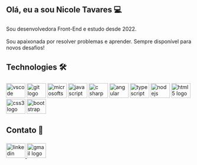 <h2 align="left">Olá, eu a sou Nicole Tavares 💻</h2>

###
<p align="left">Sou desenvolvedora Front-End e estudo desde 2022. <br><br> Sou apaixonada por resolver problemas e aprender. Sempre disponível para novos desafios! <br>

###
<h2 align="left">Technologies 🛠</h2>

###
<div align="left">
  <img src="https://cdn.jsdelivr.net/gh/devicons/devicon/icons/vscode/vscode-original.svg" height="40" width="52" alt="vscode logo"  />
  <img src="https://cdn.jsdelivr.net/gh/devicons/devicon/icons/git/git-original.svg" height="40" width="52" alt="git logo"  />
  <img src="https://cdn.jsdelivr.net/gh/devicons/devicon/icons/microsoftsqlserver/microsoftsqlserver-plain.svg" height="40" width="52" alt="microsoftsqlserver logo"  />
  <img src="https://cdn.jsdelivr.net/gh/devicons/devicon/icons/javascript/javascript-original.svg" height="40" width="52" alt="javascript logo"  />
  <img src="https://cdn.jsdelivr.net/gh/devicons/devicon/icons/csharp/csharp-original.svg" height="40" width="52" alt="c sharp"  />
  <img src="https://cdn.jsdelivr.net/gh/devicons/devicon/icons/angular/angular-original.svg" height="40" width="52" alt="angular"  />
  <img src="https://cdn.jsdelivr.net/gh/devicons/devicon/icons/typescript/typescript-original.svg" height="40" width="52" alt="typescript"  />
  <img src="https://cdn.jsdelivr.net/gh/devicons/devicon/icons/nodejs/nodejs-original.svg" height="40" width="52" alt="nodejs"  />
  <img src="https://cdn.jsdelivr.net/gh/devicons/devicon/icons/html5/html5-original.svg" height="40" width="52" alt="html5 logo"  />
  <img src="https://cdn.jsdelivr.net/gh/devicons/devicon/icons/css3/css3-original.svg" height="40" width="52" alt="css3 logo"  />
  <img src="https://cdn.jsdelivr.net/gh/devicons/devicon/icons/bootstrap/bootstrap-original.svg" height="40" width="52" alt="bootstrap logo"  />
</div>

###
<h2 align="left">Contato 📱</h2>

###
<div align="left">
  <a href="https://www.linkedin.com/in/nicoletavaress" target="_blank">
    <img src="https://raw.githubusercontent.com/maurodesouza/profile-readme-generator/master/src/assets/icons/social/linkedin/default.svg" width="52" height="40" alt="linkedin logo"  />
  </a>
  <a href="mailto:tavaresnicole05@gmail.com" target="_blank">
    <img src="https://raw.githubusercontent.com/maurodesouza/profile-readme-generator/master/src/assets/icons/social/gmail/default.svg" width="52" height="40" alt="gmail logo"  />
  </a>
</div>

###
